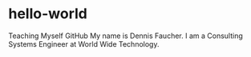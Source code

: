 # hello-world
Teaching Myself GitHub
My name is Dennis Faucher. I am a Consulting Systems Engineer at World Wide Technology.
